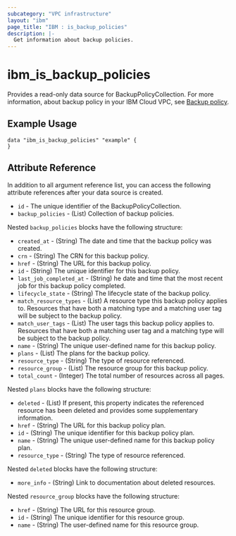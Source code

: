```yaml
---
subcategory: "VPC infrastructure"
layout: "ibm"
page_title: "IBM : is_backup_policies"
description: |-
  Get information about backup policies.
---
```


# ibm_is_backup_policies

Provides a read-only data source for BackupPolicyCollection. For more information, about backup policy in your IBM Cloud VPC, see [Backup policy](https://cloud.ibm.com/docs/vpc?topic=vpc-creating-backup-policy).

## Example Usage

```hcl
data "ibm_is_backup_policies" "example" {
}
```

## Attribute Reference
In addition to all argument reference list, you can access the following attribute references after your data source is created.

- `id` - The unique identifier of the BackupPolicyCollection.
- `backup_policies` - (List) Collection of backup policies. 

Nested `backup_policies` blocks have the following structure:
- `created_at` -  (String) The date and time that the backup policy was created.
- `crn` - (String) The CRN for this backup policy.
- `href` - (String) The URL for this backup policy.
- `id` - (String) The unique identifier for this backup policy.
- `last_job_completed_at` - (String) he date and time that the most recent job for this backup policy completed.
- `lifecycle_state` - (String) The lifecycle state of the backup policy.
- `match_resource_types` - (List) A resource type this backup policy applies to. Resources that have both a matching type and a matching user tag will be subject to the backup policy.
- `match_user_tags` - (List) The user tags this backup policy applies to. Resources that have both a matching user tag and a matching type will be subject to the backup policy.
- `name` - (String) The unique user-defined name for this backup policy.
- `plans` - (List) The plans for the backup policy. 
- `resource_type` - (String) The type of resource referenced.
- `resource_group` - (List) The resource group for this backup policy. 
- `total_count` - (Integer) The total number of resources across all pages.


Nested `plans` blocks have the following structure:
- `deleted` - (List) If present, this property indicates the referenced resource has been deleted and provides some supplementary information.
- `href` - (String) The URL for this backup policy plan.
- `id` - (String) The unique identifier for this backup policy plan.
- `name` - (String) The unique user-defined name for this backup policy plan.
- `resource_type` - (String) The type of resource referenced.

Nested `deleted` blocks have the following structure:
- `more_info` - (String) Link to documentation about deleted resources.
		

Nested `resource_group` blocks have the following structure:
- `href` - (String) The URL for this resource group.
- `id` - (String) The unique identifier for this resource group.
- `name` - (String) The user-defined name for this resource group.


